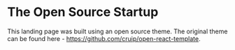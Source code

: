 # The Open Source Startup

This landing page was built using an open source theme. The original theme can be found here - https://github.com/cruip/open-react-template.
